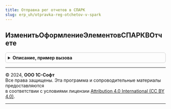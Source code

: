 ```yaml
---
title: Отправка рег отчетов в СПАРК
slug: erp_uh/otpravka-reg-otchetov-v-spark
---
```



## ИзменитьОформлениеЭлементовСПАРКВОтчете
<details style="margin: 1em 0; padding: 0.5em; border: 1px solid #ccc; border-radius: 6px;">

<summary style="font-weight: bold; cursor: pointer;">Описание, пример вызова</summary>

```bsl

Процедура ИзменитьОформлениеЭлементовСПАРКВОтчете(Форма) Экспорт
```

Пример вызова
```bsl
ОтправкаРегОтчетовВСПАРК.ИзменитьОформлениеЭлементовСПАРКВОтчете(Форма) 
```
</details>

---

© 2024, **ООО 1С-Софт**  
Все права защищены. Эта программа и сопроводительные материалы предоставляются  
в соответствии с условиями лицензии [Attribution 4.0 International (CC BY 4.0)](https://creativecommons.org/licenses/by/4.0/legalcode).

---
